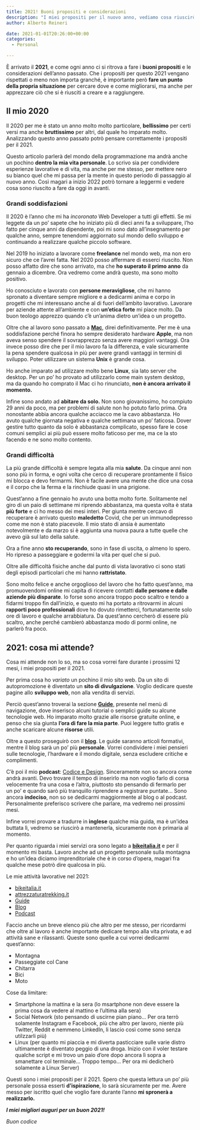 ```yaml
---
title: 2021! Buoni propositi e considerazioni
description: "I miei propositi per il nuovo anno, vediamo cosa riuscirò a fare!"
author: Alberto Reineri

date: 2021-01-01T20:26:00+00:00
categories:
  - Personal

---
```

È arrivato il **2021**, e come ogni anno ci si ritrova a fare i **buoni propositi** e le considerazioni dell’anno passato. Che i propositi per questo 2021 vengano rispettati o meno non importa granché, è importante però **fare un punto della propria situazione** per cercare dove e come migliorarsi, ma anche per apprezzare ciò che si è riusciti a creare e a raggiungere.

## Il mio 2020

Il 2020 per me è stato un anno molto molto particolare, **bellissimo** per certi versi ma anche **bruttissimo** per altri, dal quale ho imparato molto. Analizzando questo anno passato potrò pensare correttamente i propositi per il 2021.

Questo articolo parlerà del mondo della programmazione ma andrà anche un pochino **dentro la mia vita personale**. Lo scrivo sia per condividere esperienze lavorative e di vita, ma anche per me stesso, per mettere nero su bianco quel che mi passa per la mente in questo periodo di passaggio al nuovo anno. Così magari a inizio 2022 potrò tornare a leggermi e vedere cosa sono riuscito a fare da oggi in avanti.

### Grandi soddisfazioni

Il 2020 è l’anno che mi ha _incoronato_ Web Developer a tutti gli effetti. Se mi leggete da un po’ sapete che ho iniziato più di dieci anni fa a sviluppare, l’ho fatto per cinque anni da dipendente, poi mi sono dato all’insegnamento per qualche anno, sempre tenendomi aggiornato sul mondo dello sviluppo e continuando a realizzare qualche piccolo software.

Nel 2019 ho iniziato a lavorare come **freelance** nel mondo web, ma non ero sicuro che ce l’avrei fatta. Nel 2020 posso affermare di esserci riuscito. Non posso affatto dire che sono arrivato, ma che **ho superato il primo anno** da gennaio a dicembre. Ora vedremo come andrà questo, ma sono molto positivo.

Ho conosciuto e lavorato con **persone meravigliose**, che mi hanno spronato a diventare sempre migliore e a dedicarmi anima e corpo in progetti che mi interessano anche al di fuori dell’ambito lavorativo. Lavorare per aziende attente all’ambiente e con **un’etica forte** mi piace molto. Da buon teologo apprezzo quando c’è un’anima dietro un’idea o un progetto.

Oltre che al lavoro sono passato a **[Mac][1]**, direi definitivamente. Per me è una soddisfazione perché finora ho sempre desiderato hardware **Apple**, ma non aveva senso spendere il sovrapprezzo senza avere maggiori vantaggi. Ora invece posso dire che per il mio lavoro fa la differenza, e vale sicuramente la pena spendere qualcosa in più per avere grandi vantaggi in termini di sviluppo. Poter utilizzare un sistema **Unix** è grande cosa.

Ho anche imparato ad utilizzare molto bene **Linux**, sia lato server che desktop. Per un po’ ho provato ad utilizzarlo come main system desktop, ma da quando ho comprato il Mac ci ho rinunciato, **non è ancora arrivato il momento.**

Infine sono andato ad **abitare da solo.** Non sono giovanissimo, ho compiuto 29 anni da poco, ma per problemi di salute non ho potuto farlo prima. Ora nonostante abbia ancora qualche acciacco me la cavo abbastanza. Ho avuto qualche giornata negativa e qualche settimana un po’ faticosa. Dover gestire tutto quanto da solo è abbastanza complicato, spesso fare le cose comuni semplici ai più può essere molto faticoso per me, ma ce la sto facendo e ne sono molto contento.

### Grandi difficoltà

La più grande difficoltà è sempre legata alla mia **salute**. Da cinque anni non sono più in forma, e ogni volta che cerco di recuperare prontamente il fisico mi blocca e devo fermarmi. Non è facile avere una mente che dice una cosa e il corpo che la ferma e la rinchiude quasi in una prigione.

Quest’anno a fine gennaio ho avuto una botta molto forte. Solitamente nel giro di un paio di settimane mi riprendo abbastanza, ma questa volta è stata **più forte** e ci ho messo dei mesi interi. Per giunta mentre cercavo di recuperare è arrivato questo **maledetto** Covid, che per un immunodepresso come me non è stato piacevole. Il mio stato di ansia è aumentato notevolmente e da marzo si è aggiunta una nuova paura a tutte quelle che avevo già sul lato della salute.

Ora a fine anno **sto recuperando**, sono in fase di uscita, o almeno lo spero. Ho ripreso a passeggiare e godermi la vita per quel che si può.

Oltre alle difficoltà fisiche anche dal punto di vista lavorativo ci sono stati degli episodi particolari che mi hanno **rattristato**.

Sono molto felice e anche orgoglioso del lavoro che ho fatto quest’anno, ma promuovendomi online mi capita di ricevere contatti **dalle persone e dalle aziende più disparate**. Io forse sono ancora troppo poco scaltro e tendo a fidarmi troppo fin dall’inizio, e questo mi ha portato a ritrovarmi in alcuni **rapporti poco professionali** dove ho dovuto rimetterci, fortunatamente solo ore di lavoro e qualche arrabbiatura. Da quest’anno cercherò di essere più scaltro, anche perché cambierò abbastanza modo di pormi online, ne parlerò fra poco.

## 2021: cosa mi attende?

Cosa mi attende non lo so, ma so cosa vorrei fare durante i prossimi 12 mesi, i miei propositi per il 2021.

Per prima cosa ho _variato_ un pochino il mio sito web. Da un sito di autopromozione è diventato un **sito di divulgazione**. Voglio dedicare queste pagine allo **sviluppo web**, non alla vendita di servizi.

Perciò quest’anno troverai la sezione **[Guide][2]**, presente nel menù di navigazione, dove inserisco alcuni tutorial o semplici guide su alcune tecnologie web. Ho imparato molto grazie alle risorse gratuite online, e penso che sia giunta **l’ora di fare la mia parte**. Puoi leggere tutto gratis e anche scaricare alcune **risorse** utili.

Oltre a questo proseguirò con il **[blog][3]**. Le guide saranno articoli formativi, mentre il blog sarà un po’ più **personale**. Vorrei condividere i miei pensieri sulle tecnologie, l’hardware e il mondo digitale, senza escludere critiche e complimenti.

C’è poi il mio **podcast**: <a href="https://open.spotify.com/show/546eUw3PsRI1HUGbBUeghC" target="_blank" rel="noreferrer noopener">Codice e Design</a>. Sinceramente non so ancora come andrà avanti. Devo trovare il tempo di inserirlo ma non voglio farlo di corsa velocemente fra una cosa e l’altra, piuttosto sto pensando di fermarlo per un po’ e quando sarò più tranquillo riprendere a registrare puntate… Sono ancora **indeciso**, non so se dedicarmi maggiormente al blog o al podcast. Personalmente preferisco scrivere che parlare, ma vedremo nei prossimi mesi.

Infine vorrei provare a tradurre in **inglese** qualche mia guida, ma è un’idea buttata lì, vedremo se riuscirò a mantenerla, sicuramente non è primaria al momento.

Per quanto riguarda i miei servizi ora sono legato a **<a href="https://bikeitalia.it/" target="_blank" rel="noreferrer noopener">bikeitalia.it</a>** e per il momento mi basta. Lavoro anche ad un progetto personale sulla montagna e ho un’idea diciamo imprenditoriale che è in corso d’opera, magari fra qualche mese potrò dire qualcosa in più.

Le mie attività lavorative nel 2021:

  * <a href="https://bikeitalia.it/" target="_blank" rel="noreferrer noopener">bikeitalia.it</a>
  * <a href="https://attrezzaturatrekking.it/" target="_blank" rel="noreferrer noopener">attrezzaturatrekking.it</a>
  * [Guide][4]
  * [Blo][5]g
  * [Podcast][6]

Faccio anche un breve elenco più che altro per me stesso, per ricordarmi che oltre al lavoro è anche importante dedicare tempo alla vita privata, e ad attività sane e rilassanti. Queste sono quelle a cui vorrei dedicarmi quest’anno:

  * Montagna
  * Passeggiate col Cane
  * Chitarra
  * Bici
  * Moto

Cose da limitare:

  * Smartphone la mattina e la sera (lo msartphone non deve essere la prima cosa da vedere al mattino e l’ultima alla sera)
  * Social Network (sto pensando di uscirne pian piano… Per ora terrò solamente Instagram e Facebook, più che altro per lavoro, niente più Twitter, Reddit e nemmeno LinkedIn, li lascio così come sono senza utilzzarli più)
  * Linux (per quanto mi piaccia e mi diverta pasticciare sulle varie distro ultimamente è diventato peggio di una droga. Inizio con il voler testare qualche script e mi trovo un paio d’ore dopo ancora lì sopra a smanettare col terminale… Troppo tempo… Per ora mi dedicherò solamente a Linux Server)

Questi sono i miei propositi per il 2021. Spero che questa lettura un po’ più personale possa esserti **d’ispirazione**, lo sarà sicuramente per me. Avere messo per iscritto quel che voglio fare durante l’anno **mi spronerà a realizzarlo.**

**_I miei migliori auguri per un buon 2021!_**

_Buon codice_

 [1]: /blog/nuovo-macbook-pro-2020-per-sviluppo-web/
 [2]: /blog
 [3]: /articoli
 [4]: /guide
 [5]: /articli/
 [6]: https://open.spotify.com/show/546eUw3PsRI1HUGbBUeghC